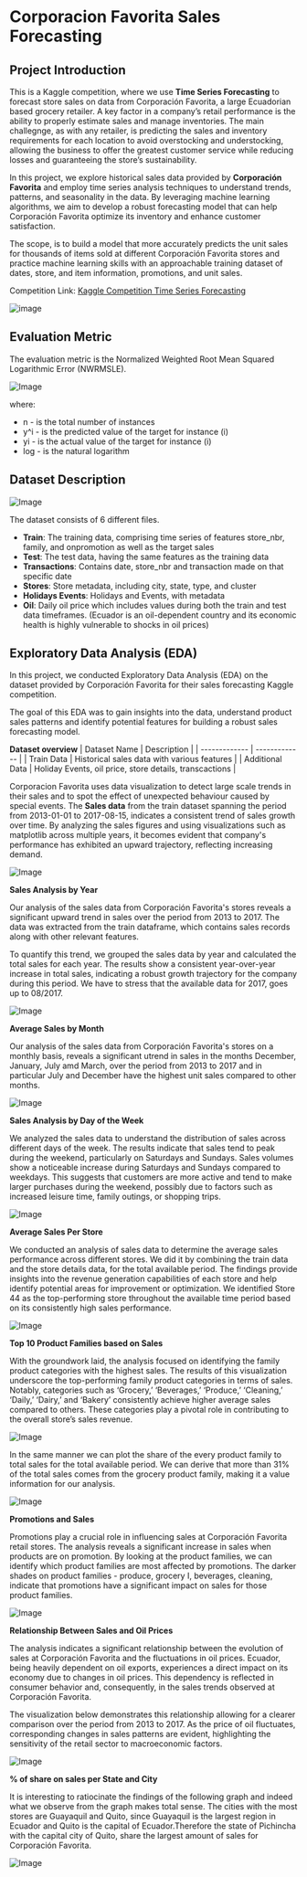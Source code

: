 # Corporacion Favorita Sales Forecasting
## Project Introduction
This is a Kaggle competition, where we use **Time Series Forecasting** to forecast store sales on data from Corporación Favorita, a large Ecuadorian based grocery retailer.
A key factor in a company’s retail performance is the ability to properly estimate sales and manage inventories. 
The main challegnge, as with any retailer, is predicting the sales and inventory requirements for each location to avoid overstocking and understocking, allowing the business to offer the greatest customer service while reducing losses and guaranteeing the store’s sustainability.

In this project, we explore historical sales data provided by **Corporación Favorita** and employ time series analysis techniques to understand trends, patterns, and seasonality in the data. By leveraging machine learning algorithms, we aim to develop a robust forecasting model that can help Corporación Favorita optimize its inventory and enhance customer satisfaction.

The scope, is to build a model that more accurately predicts the unit sales for thousands of items sold at different Corporación Favorita stores and practice machine learning skills with an approachable training dataset of dates, store, and item information, promotions, and unit sales.

Competition Link: [Kaggle Competition Time Series Forecasting](https://www.kaggle.com/c/favorita-grocery-sales-forecasting/overview)

![image](https://1.bp.blogspot.com/-PmDQR72xfXE/YGyFsQ7gTCI/AAAAAAAACnQ/rGzQZfRHhnwEC1KpEVHntb5BRte-VwlPQCLcBGAsYHQ/s800/corporacion%2Bfavorita.jpg)

## Evaluation Metric
The evaluation metric is the Normalized Weighted Root Mean Squared Logarithmic Error (NWRMSLE).

![Image](Images/Evaluation_Metric.jpg)


where:
+ n - is the total number of instances
+ y^i - is the predicted value of the target for instance (i)
+ yi - is the actual value of the target for instance (i)
+ log - is the natural logarithm

## Dataset Description

![Image](Images/Corporacion_Favorita_Data_1.jpg)

The dataset consists of 6 different files.

+ **Train**: The training data, comprising time series of features store_nbr, family, and onpromotion as well as the target sales
+ **Test**: The test data, having the same features as the training data
+ **Transactions**: Contains date, store_nbr and transaction made on that specific date
+ **Stores**: Store metadata, including city, state, type, and cluster
+ **Holidays Events**: Holidays and Events, with metadata
+ **Oil**: Daily oil price which includes values during both the train and test data timeframes. (Ecuador is an oil-dependent country and its economic health is highly vulnerable to shocks in oil prices)

## Exploratory Data Analysis (EDA)
In this project, we conducted Exploratory Data Analysis (EDA) on the dataset provided by Corporación Favorita for their sales forecasting Kaggle competition. 

The goal of this EDA was to gain insights into the data, understand product sales patterns and identify potential features for building a robust sales forecasting model.

**Dataset overview**
| Dataset Name  | Description |
| ------------- | ------------- |
| Train Data  | Historical sales data with various features  |
| Additional Data  | Holiday Events, oil price, store details, transcactions  |

Corporacion Favorita uses data visualization to detect large scale trends in their sales and to spot the effect of unexpected behaviour caused by special events. 
The **Sales data** from the train dataset spanning the period from 2013-01-01 to 2017-08-15,	indicates a consistent trend of sales growth over time. By analyzing the sales figures and using visualizations such as  matplotlib across multiple years, it becomes evident that company's performance has exhibited an upward trajectory, reflecting increasing demand.

![Image](Images/Total_Sales.jpg)


**Sales Analysis by Year**

Our analysis of the sales data from Corporación Favorita's stores reveals a significant upward trend in sales over the period from 2013 to 2017. The data was extracted from the train dataframe, which contains sales records along with other relevant features.

To quantify this trend, we grouped the sales data by year and calculated the total sales for each year. The results show a consistent year-over-year increase in total sales, indicating a robust growth trajectory for the company during this period. We have to stress that the available data for 2017, goes up to 08/2017.

![Image](Images/total_sales_year.jpg)


**Average Sales by Month**

Our analysis of the sales data from Corporación Favorita's stores on a monthly basis, reveals a significant utrend in sales in the months December, January, July amd March, over the period from 2013 to 2017 and in particular July and December have the highest unit sales compared to other months.

![Image](Images/Average_Monthly_Sales.jpg)

**Sales Analysis by Day of the Week**

We analyzed the sales data to understand the distribution of sales across different days of the week. The results indicate that sales tend to peak during the weekend, particularly on Saturdays and Sundays.
Sales volumes show a noticeable increase during Saturdays and Sundays compared to weekdays. This suggests that customers are more active and tend to make larger purchases during the weekend, possibly due to factors such as increased leisure time, family outings, or shopping trips.

![Image](Images/Total_Sales_Day_Week.jpg)



**Average Sales Per Store**

We conducted an analysis of sales data to determine the average sales performance across different stores. We did it by combining the train data and the store details data, for the total available period. The findings provide insights into the revenue generation capabilities of each store and help identify potential areas for improvement or optimization. We identified Store 44 as the top-performing store throughout the available time period based on its consistently high sales performance.

![Image](Images/Store_Perfomance_Average_Sales.jpg)



**Top 10 Product Families based on Sales**

With the groundwork laid, the analysis focused on identifying the family product categories with the highest sales. The results of this visualization underscore the top-performing family product categories in terms of sales. Notably, categories such as ‘Grocery,’ ‘Beverages,’ ‘Produce,’ ‘Cleaning,’ ‘Daily,’ ‘Dairy,’ and ‘Bakery’ consistently achieve higher average sales compared to others. These categories play a pivotal role in contributing to the overall store’s sales revenue.

![Image](Images/top_10_Product_Families.jpg)


In the same manner we can plot the share of the every product family to total sales for the total available period. We can derive that more than 31% of the total sales comes from the grocery product family, making it a value information for our analysis.

![Image](Images/Share_Sales.jpg)



**Promotions and Sales**

Promotions play a crucial role in influencing sales at Corporación Favorita retail stores. The analysis reveals a significant increase in sales when products are on promotion. By looking at the product families, we can identify which product families are most affected by promotions. The darker shades on product families - produce, grocery I, beverages, cleaning, indicate that promotions have a significant impact on sales for those product families.

![Image](Images/Promotion_Sales.jpg)



**Relationship Between Sales and Oil Prices**

The analysis indicates a significant relationship between the evolution of sales at Corporación Favorita and the fluctuations in oil prices. Ecuador, being heavily dependent on oil exports, experiences a direct impact on its economy due to changes in oil prices. This dependency is reflected in consumer behavior and, consequently, in the sales trends observed at Corporación Favorita.

The visualization below demonstrates this relationship allowing for a clearer comparison over the period from 2013 to 2017. As the price of oil fluctuates, corresponding changes in sales patterns are evident, highlighting the sensitivity of the retail sector to macroeconomic factors.

![Image](Images/Sales_Oil_Price.jpg)





**% of share on sales per State and City**

It is interesting to ratiocinate the findings of the following graph and indeed what we observe from the graph makes total sense. The cities with the most stores are Guayaquil and Quito, since Guayaquil is the largest region in Ecuador and Quito is the capital of Ecuador.Therefore the state of Pichincha with the capital city of Quito, share the largest amount of sales for Corporación Favorita.


![Image](Images/Total_Sales_State_City.jpg)
